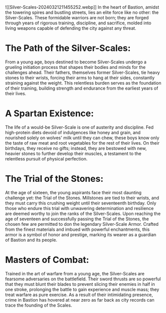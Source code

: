 ![[Silver-Scales-20240321211455252.webp]]
In the heart of Bastion, amidst the towering spires and bustling streets, lies an elite force like no other: the Silver-Scales. These formidable warriors are not born; they are forged through years of rigorous training, discipline, and sacrifice, molded into living weapons capable of defending the city against any threat.

# The Path of the Silver-Scales:

From a young age, boys destined to become Silver-Scales undergo a grueling initiation process that shapes their bodies and minds for the challenges ahead. Their fathers, themselves former Silver-Scales, tie heavy stones to their wrists, forcing their arms to hang at their sides, constantly straining against the weight. This relentless burden serves as the foundation of their training, building strength and endurance from the earliest years of their lives.

# A Spartan Existence:

The life of a would-be Silver-Scale is one of austerity and discipline. Fed high-protein diets devoid of indulgences like honey and grain, and nourished solely on wolves' milk until they can chew, these boys know only the taste of raw meat and root vegetables for the rest of their lives. On their birthdays, they receive no gifts; instead, they are bestowed with new, heavier stones to further develop their muscles, a testament to the relentless pursuit of physical perfection.

# The Trial of the Stones:

At the age of sixteen, the young aspirants face their most daunting challenge yet: the Trial of the Stones. Millstones are tied to their wrists, and they must carry this crushing weight until their seventeenth birthday. Only those who endure this trial with unwavering determination and resilience are deemed worthy to join the ranks of the Silver-Scales. Upon reaching the age of seventeen and successfully passing the Trial of the Stones, the chosen few are permitted to don the legendary Silver-Scale Armor. Crafted from the finest materials and imbued with powerful enchantments, this armor is a symbol of honor and prestige, marking its wearer as a guardian of Bastion and its people.

# Masters of Combat:

Trained in the art of warfare from a young age, the Silver-Scales are fearsome adversaries on the battlefield. Their sword thrusts are so powerful that they must blunt their blades to prevent slicing their enemies in half in one stroke, prolonging the battle to gain experience and muscle mass; they treat warfare as pure exercise. As a result of their intimidating presence, crime in Bastion has hovered at near zero as far back as city records can trace the founding of the Scales.
